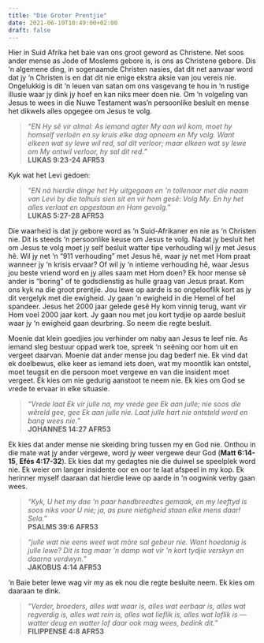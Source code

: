 ```yaml
---
title: "Die Groter Prentjie"
date: 2021-06-10T10:49:00+02:00
draft: false
---
```

Hier in Suid Afrika het baie van ons groot geword as Christene. Net soos ander mense as Jode of Moslems gebore is, is ons as Christene gebore. Dis ‘n algemene ding, in sogenaamde Christen nasies, dat dit net aanvaar word dat jy ‘n Christen is en dat dit nie enige ekstra aksie van jou vereis nie. Ongelukkig is dit ‘n leuen van satan om ons vasgevang te hou in ‘n rustige illusie waar jy dink jy hoef en kan niks meer doen nie. Om ‘n volgeling van Jesus te wees in die Nuwe Testament was’n persoonlike besluit en mense het dikwels alles opgegee om Jesus te volg.

>*“EN Hy sê vir almal: As iemand agter My aan wil kom, moet hy homself verloën en sy kruis elke dag opneem en My volg. Want elkeen wat sy lewe wil red, sal dit verloor; maar elkeen wat sy lewe om My ontwil verloor, hy sal dit red.”*  
**‭‭LUKAS‬ ‭9:23-24‬ ‭AFR53‬‬**

Kyk wat het Levi gedoen:
>*“EN ná hierdie dinge het Hy uitgegaan en 'n tollenaar met die naam van Levi by die tolhuis sien sit en vir hom gesê: Volg My. En hy het alles verlaat en opgestaan en Hom gevolg.”*  
**‭‭LUKAS‬ ‭5:27-28‬ ‭AFR53‬‬**

Die waarheid is dat jy gebore word as ‘n Suid-Afrikaner en nie as ‘n Christen nie. Dit is steeds ‘n persoonlike keuse om Jesus te volg. Nadat jy besluit het om Jesus te volg moet jy self besluit watter tipe verhouding wil jy met Jesus hê. Wil jy net ‘n “911 verhouding” met Jesus hê, waar jy net met Hom praat wanneer jy ‘n krisis ervaar? Of wil jy ‘n intieme verhouding hê, waar Jesus jou beste vriend word en jy alles saam met Hom doen? Ek hoor mense sê ander is “boring” of te godsdienstig as hulle graag van Jesus praat. Kom ons kyk na die groot prentjie. Jou lewe op aarde is so ongelooflik kort as jy dit vergelyk met die ewigheid. Jy gaan ‘n ewigheid in die Hemel of hel spandeer. Jesus het 2000 jaar gelede gesê Hy kom vinnig terug, want vir Hom voel 2000 jaar kort. Jy gaan nou met jou kort tydjie op aarde besluit waar jy ‘n ewigheid gaan deurbring. So neem die regte besluit.

Moenie dat klein goedjies jou verhinder om naby aan Jesus te leef nie. As iemand sleg bestuur oppad werk toe, spreek ‘n seëning oor hom uit en vergeet daarvan. Moenie dat ander mense jou dag bederf nie. Ek vind dat ek doelbewus, elke keer as iemand iets doen, wat my moontlik kan ontstel, moet teugsit en die persoon moet vergewe en van die insident moet vergeet. Ek kies om nie gedurig aanstoot te neem nie. Ek kies om God se vrede te ervaar in elke situasie.

>*“Vrede laat Ek vir julle na, my vrede gee Ek aan julle; nie soos die wêreld gee, gee Ek aan julle nie. Laat julle hart nie ontsteld word en bang wees nie.”*  
**‭‭JOHANNES‬ ‭14:27‬ ‭AFR53‬‬**

Ek kies dat ander mense nie skeiding bring tussen my en God nie. Onthou in die mate wat jy ander vergewe, word jy weer vergewe deur God (**Matt 6:14-15**, **Efés 4:17-32**). Ek kies dat my gedagtes nie die duiwel se speelplek word nie. Ek weier om langer insidente oor en oor te laat afspeel in my kop. Ek herinner myself daaraan dat hierdie lewe op aarde in ‘n oogwink verby gaan wees.

>*“Kyk, U het my dae 'n paar handbreedtes gemaak, en my leeftyd is soos niks voor U nie; ja, as pure nietigheid staan elke mens daar! Sela.”*  
**‭‭PSALMS‬ ‭39:6‬ ‭AFR53‬‬**

>*“julle wat nie eens weet wat môre sal gebeur nie. Want hoedanig is julle lewe? Dit is tog maar 'n damp wat vir 'n kort tydjie verskyn en daarna verdwyn.”*  
**‭‭JAKOBUS‬ ‭4:14‬ ‭AFR53‬‬**

‘n Baie beter lewe wag vir my as ek nou die regte besluite neem. Ek kies om daaraan te dink.

>*“Verder, broeders, alles wat waar is, alles wat eerbaar is, alles wat regverdig is, alles wat rein is, alles wat lieflik is, alles wat loflik is — watter deug en watter lof daar ook mag wees, bedink dit.”*  
**‭‭FILIPPENSE‬ ‭4:8‬ ‭AFR53‬‬**
